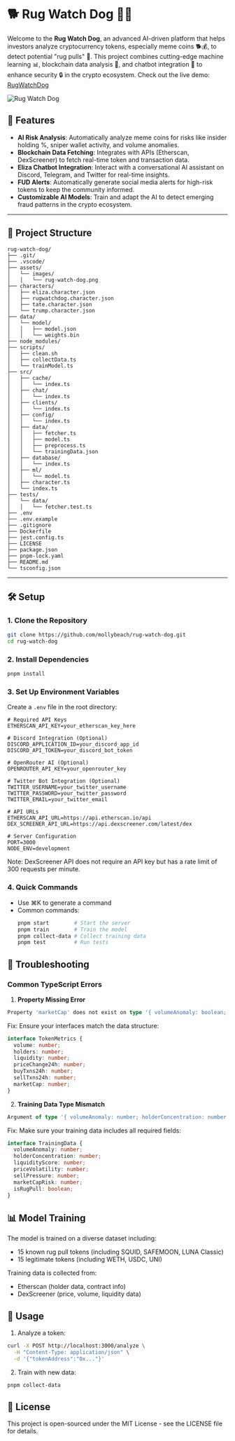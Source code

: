 # 🐕 Rug Watch Dog 🤖🔗

Welcome to the **Rug Watch Dog**, an advanced AI-driven platform that helps investors analyze cryptocurrency tokens, especially meme coins 🐕💰, to detect potential "rug pulls" 🛑. This project combines cutting-edge machine learning 📊, blockchain data analysis 🔗, and chatbot integration 🤝 to enhance security 🔒 in the crypto ecosystem.
Check out the live demo: [RugWatchDog](https://rugwatchdog.vercel.app/)

![Rug Watch Dog](./assets/images/rug-watch-dog.png)

## 🌟 Features

- **AI Risk Analysis**: Automatically analyze meme coins for risks like insider holding %, sniper wallet activity, and volume anomalies.
- **Blockchain Data Fetching**: Integrates with APIs (Etherscan, DexScreener) to fetch real-time token and transaction data.
- **Eliza Chatbot Integration**: Interact with a conversational AI assistant on Discord, Telegram, and Twitter for real-time insights.
- **FUD Alerts**: Automatically generate social media alerts for high-risk tokens to keep the community informed.
- **Customizable AI Models**: Train and adapt the AI to detect emerging fraud patterns in the crypto ecosystem.
---
## 📂 Project Structure
```
rug-watch-dog/
├── .git/
├── .vscode/
├── assets/
│   └── images/
│   │   └── rug-watch-dog.png
├── characters/
│   ├── eliza.character.json
│   ├── rugwatchdog.character.json
│   ├── tate.character.json
│   └── trump.character.json
├── data/
│   └── model/
│   │   ├── model.json
│   │   └── weights.bin
├── node_modules/
├── scripts/
│   ├── clean.sh
│   ├── collectData.ts
│   └── trainModel.ts
├── src/
│   ├── cache/
│   │   └── index.ts
│   ├── chat/
│   │   └── index.ts
│   ├── clients/
│   │   └── index.ts
│   ├── config/
│   │   └── index.ts
│   ├── data/
│   │   ├── fetcher.ts
│   │   ├── model.ts
│   │   ├── preprocess.ts
│   │   └── trainingData.json
│   ├── database/
│   │   └── index.ts
│   ├── ml/
│   │   └── model.ts
│   ├── character.ts
│   └── index.ts
├── tests/
│   └── data/
│   │   └── fetcher.test.ts
├── .env
├── .env.example
├── .gitignore
├── Dockerfile
├── jest.config.ts
├── LICENSE
├── package.json
├── pnpm-lock.yaml
├── README.md
└── tsconfig.json
```
---
## 🛠️ Setup

### 1. Clone the Repository
```bash
git clone https://github.com/mollybeach/rug-watch-dog.git
cd rug-watch-dog
```

### 2. Install Dependencies
```bash
pnpm install
```

### 3. Set Up Environment Variables
Create a `.env` file in the root directory:
```env
# Required API Keys
ETHERSCAN_API_KEY=your_etherscan_key_here

# Discord Integration (Optional)
DISCORD_APPLICATION_ID=your_discord_app_id
DISCORD_API_TOKEN=your_discord_bot_token

# OpenRouter AI (Optional)
OPENROUTER_API_KEY=your_openrouter_key

# Twitter Bot Integration (Optional)
TWITTER_USERNAME=your_twitter_username
TWITTER_PASSWORD=your_twitter_password
TWITTER_EMAIL=your_twitter_email

# API URLs
ETHERSCAN_API_URL=https://api.etherscan.io/api
DEX_SCREENER_API_URL=https://api.dexscreener.com/latest/dex

# Server Configuration
PORT=3000
NODE_ENV=development
```

Note: DexScreener API does not require an API key but has a rate limit of 300 requests per minute.

### 4. Quick Commands
- Use ⌘K to generate a command
- Common commands:
  ```bash
  pnpm start        # Start the server
  pnpm train        # Train the model
  pnpm collect-data # Collect training data
  pnpm test         # Run tests
  ```

## 🔧 Troubleshooting

### Common TypeScript Errors

1. **Property Missing Error**
```typescript
Property 'marketCap' does not exist on type '{ volumeAnomaly: boolean; holderConcentration: boolean; liquidityScore: boolean; }'
```
Fix: Ensure your interfaces match the data structure:
```typescript
interface TokenMetrics {
  volume: number;
  holders: number;
  liquidity: number;
  priceChange24h: number;
  buyTxns24h: number;
  sellTxns24h: number;
  marketCap: number;
}
```

2. **Training Data Type Mismatch**
```typescript
Argument of type '{ volumeAnomaly: number; holderConcentration: number; liquidityScore: number; isRugPull: boolean; }[]' is not assignable to parameter of type 'TrainingData[]'
```
Fix: Make sure your training data includes all required fields:
```typescript
interface TrainingData {
  volumeAnomaly: number;
  holderConcentration: number;
  liquidityScore: number;
  priceVolatility: number;
  sellPressure: number;
  marketCapRisk: number;
  isRugPull: boolean;
}
```

## 📊 Model Training

The model is trained on a diverse dataset including:
- 15 known rug pull tokens (including SQUID, SAFEMOON, LUNA Classic)
- 15 legitimate tokens (including WETH, USDC, UNI)

Training data is collected from:
- Etherscan (holder data, contract info)
- DexScreener (price, volume, liquidity data)

## 🚀 Usage

1. Analyze a token:
```bash
curl -X POST http://localhost:3000/analyze \
  -H "Content-Type: application/json" \
  -d '{"tokenAddress":"0x..."}'
```

2. Train with new data:
```bash
pnpm collect-data
```

## 📜 License

This project is open-sourced under the MIT License - see the LICENSE file for details.

